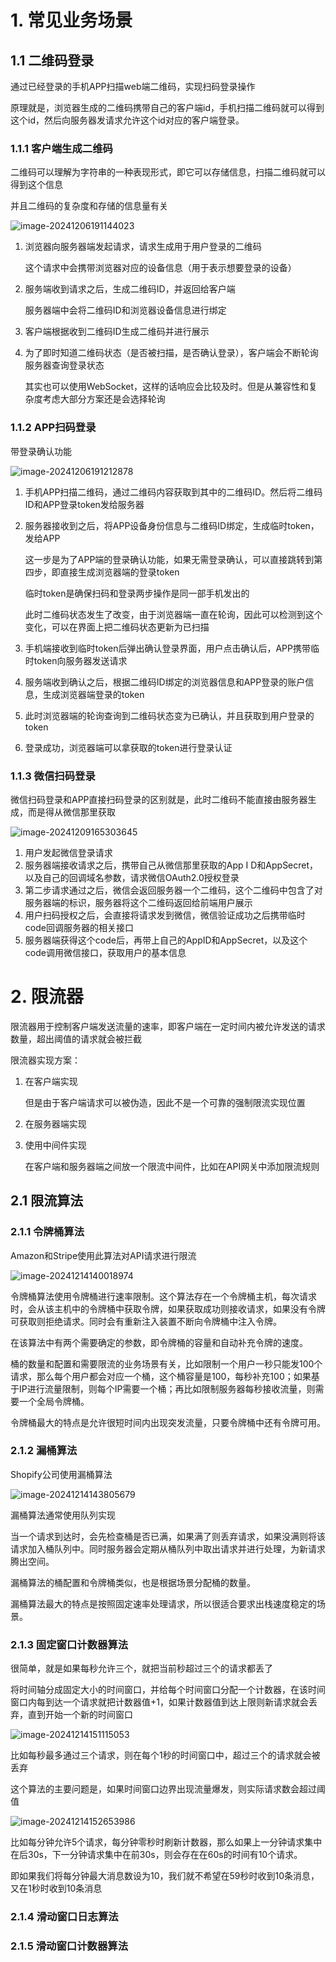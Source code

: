 # 1. 常见业务场景

## 1.1 二维码登录

通过已经登录的手机APP扫描web端二维码，实现扫码登录操作

原理就是，浏览器生成的二维码携带自己的客户端id，手机扫描二维码就可以得到这个id，然后向服务器发请求允许这个id对应的客户端登录。

### 1.1.1 客户端生成二维码

二维码可以理解为字符串的一种表现形式，即它可以存储信息，扫描二维码就可以得到这个信息

并且二维码的复杂度和存储的信息量有关

![image-20241206191144023](images/13.业务场景题/image-20241206191144023.png)

1. 浏览器向服务器端发起请求，请求生成用于用户登录的二维码

   这个请求中会携带浏览器对应的设备信息（用于表示想要登录的设备）

2. 服务端收到请求之后，生成二维码ID，并返回给客户端

   服务器端中会将二维码ID和浏览器设备信息进行绑定

3. 客户端根据收到二维码ID生成二维码并进行展示

4. 为了即时知道二维码状态（是否被扫描，是否确认登录），客户端会不断轮询服务器查询登录状态

   其实也可以使用WebSocket，这样的话响应会比较及时。但是从兼容性和复杂度考虑大部分方案还是会选择轮询

### 1.1.2 APP扫码登录

带登录确认功能

![image-20241206191212878](images/13.业务场景题/image-20241206191212878.png)

1. 手机APP扫描二维码，通过二维码内容获取到其中的二维码ID。然后将二维码ID和APP登录token发给服务器

2. 服务器接收到之后，将APP设备身份信息与二维码ID绑定，生成临时token，发给APP

   这一步是为了APP端的登录确认功能，如果无需登录确认，可以直接跳转到第四步，即直接生成浏览器端的登录token

   临时token是确保扫码和登录两步操作是同一部手机发出的

   此时二维码状态发生了改变，由于浏览器端一直在轮询，因此可以检测到这个变化，可以在界面上把二维码状态更新为已扫描

3. 手机端接收到临时token后弹出确认登录界面，用户点击确认后，APP携带临时token向服务器发送请求

4. 服务端收到确认之后，根据二维码ID绑定的浏览器信息和APP登录的账户信息，生成浏览器端登录的token

5. 此时浏览器端的轮询查询到二维码状态变为已确认，并且获取到用户登录的token

6. 登录成功，浏览器端可以拿获取的token进行登录认证

### 1.1.3 微信扫码登录

微信扫码登录和APP直接扫码登录的区别就是，此时二维码不能直接由服务器生成，而是得从微信那里获取

![image-20241209165303645](images/13.业务场景题/image-20241209165303645.png)

1. 用户发起微信登录请求
2. 服务器端接收请求之后，携带自己从微信那里获取的App I D和AppSecret，以及自己的回调域名参数，请求微信OAuth2.0授权登录
3. 第二步请求通过之后，微信会返回服务器一个二维码，这个二维码中包含了对服务器端的标识，服务器将这个二维码返回给前端用户展示
4. 用户扫码授权之后，会直接将请求发到微信，微信验证成功之后携带临时code回调服务器的相关接口
5. 服务器端获得这个code后，再带上自己的AppID和AppSecret，以及这个code调用微信接口，获取用户的基本信息

# 2. 限流器

限流器用于控制客户端发送流量的速率，即客户端在一定时间内被允许发送的请求数量，超出阈值的请求就会被拦截

限流器实现方案：

1. 在客户端实现

   但是由于客户端请求可以被伪造，因此不是一个可靠的强制限流实现位置

2. 在服务器端实现

3. 使用中间件实现

   在客户端和服务器端之间放一个限流中间件，比如在API网关中添加限流规则

## 2.1 限流算法

### 2.1.1 令牌桶算法

Amazon和Stripe使用此算法对API请求进行限流

![image-20241214140018974](images/13.业务场景题/image-20241214140018974.png)

令牌桶算法使用令牌桶进行速率限制。这个算法存在一个令牌桶主机，每次请求时，会从该主机中的令牌桶中获取令牌，如果获取成功则接收请求，如果没有令牌可获取则拒绝请求。同时会有重新注入装置不断向令牌桶中注入令牌。

在该算法中有两个需要确定的参数，即令牌桶的容量和自动补充令牌的速度。

桶的数量和配置和需要限流的业务场景有关，比如限制一个用户一秒只能发100个请求，那么每个用户都会对应一个桶，这个桶容量是100，每秒补充100；如果基于IP进行流量限制，则每个IP需要一个桶；再比如限制服务器每秒接收流量，则需要一个全局令牌桶。

令牌桶最大的特点是允许很短时间内出现突发流量，只要令牌桶中还有令牌可用。

### 2.1.2 漏桶算法

Shopify公司使用漏桶算法

![image-20241214143805679](images/13.业务场景题/image-20241214143805679.png)

漏桶算法通常使用队列实现

当一个请求到达时，会先检查桶是否已满，如果满了则丢弃请求，如果没满则将该请求加入桶队列中。同时服务器会定期从桶队列中取出请求并进行处理，为新请求腾出空间。

漏桶算法的桶配置和令牌桶类似，也是根据场景分配桶的数量。

漏桶算法最大的特点是按照固定速率处理请求，所以很适合要求出栈速度稳定的场景。

### 2.1.3 固定窗口计数器算法

很简单，就是如果每秒允许三个，就把当前秒超过三个的请求都丢了

将时间轴分成固定大小的时间窗口，并给每个时间窗口分配一个计数器，在该时间窗口内每到达一个请求就把计数器值+1，如果计数器值到达上限则新请求就会丢弃，直到开始一个新的时间窗口

![image-20241214151115053](images/13.业务场景题/image-20241214151115053.png)

比如每秒最多通过三个请求，则在每个1秒的时间窗口中，超过三个的请求就会被丢弃

这个算法的主要问题是，如果时间窗口边界出现流量爆发，则实际请求数会超过阈值



![image-20241214152653986](images/13.业务场景题/image-20241214152653986.png)

比如每分钟允许5个请求，每分钟零秒时刷新计数器，那么如果上一分钟请求集中在后30s，下一分钟请求集中在前30s，则会存在在60s的时间有10个请求。

即如果我们将每分钟最大消息数设为10，我们就不希望在59秒时收到10条消息，又在1秒时收到10条消息

### 2.1.4 滑动窗口日志算法



### 2.1.5 滑动窗口计数器算法





